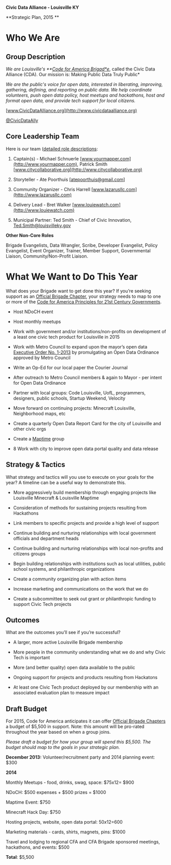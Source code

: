 
**Civic Data Alliance - Louisville KY**

**Strategic Plan, 2015 **

# Who We Are

## Group Description

*We are Louisville's **[Code for America Brigad*e](http://www.codeforamerica.org/brigade/about)*, called the Civic Data Alliance (CDA).  Our mission is: Making Public Data Truly Public*

*We are the public's voice for open data, interested in liberating, improving, gathering, defining, and reporting on public data.  We help coordinate volunteers, push open data policy, host meetups and hackathons, host and format open data, and provide tech support for local citizens.*

[www.CivicDataAlliance.org](http://www.civicdataalliance.org)

[@CivicDataAlly](https://twitter.com/civicdataally)

## Core Leadership Team

Here is our team ([detailed role descriptions](https://docs.google.com/document/d/1oEB1CuzCHldxP_bzcvmcrmK0yAE1BzV2AGhtwtYKZVY/edit):

1. Captain(s) - Michael Schnuerle [www.yourmapper.com](http://www.yourmapper.com), Patrick Smith [www.citycollaborative.org](http://www.citycollaborative.org)

2. Storyteller - Ate Poorthuis [atepoorthuis@gmail.com]

3. Community Organizer - Chris Harrell [www.lazarusllc.com](http://www.lazarusllc.com)

4. Delivery Lead  - Bret Walker [www.louiewatch.com](http://www.louiewatch.com)

5. Municipal Partner: Ted Smith - Chief of Civic Innovation, Ted.Smith@louisvilleky.gov

**Other Non-Core Roles**

Brigade Evangelists, Data Wrangler, Scribe, Developer Evangelist, Policy Evangelist, Event Organizer, Trainer, Member Support, Governmental Liaison, Community/Non-Profit Liaison.

# What We Want to Do This Year

What does your Brigade want to get done this year? If you’re seeking support as an [Official Brigade Chapter](http://www.codeforamerica.org/brigade/organize), your strategy needs to map to one or more of the [Code for America Principles for 21st Century Governments](http://www.codeforamerica.org/governments/principles/).

* Host NDoCH event

* Host monthly meetups

* Work with government and/or institutions/non-profits on development of a least one civic tech product for Louisville in 2015

* Work with Metro Council to expand upon the mayor’s open data [Executive Order No. 1-2013](http://louisvilleky.gov/government/mayor-greg-fischer/read-open-data-executive-order) by promulgating an Open Data Ordinance approved by Metro Council

* Write an Op-Ed for our local paper the Courier Journal

* After outreach to Metro Council members & again to Mayor - per intent for Open Data Ordinance

* Partner with local groups: Code Louisville, UofL, programmers, designers, public schools, Startup Weekend, Velocity

* Move forward on continuing projects: Minecraft Louisville, Neighborhood maps, etc

* Create a quarterly Open Data Report Card for the city of Louisville and other civic orgs

* Create a [Maptime](http://maptime.io/) group

* 8 Work with city to improve open data portal quality and data release

## Strategy & Tactics

What strategy and tactics will you use to execute on your goals for the year? A timeline can be a useful way to demonstrate this.

* More aggressively build membership through engaging projects like Louisville Minecraft & Louisville Maptime

* Consideration of methods for sustaining projects resulting from Hackathons

* Link members to specific projects and provide a high level of support 

* Continue building and nurturing relationships with local government officials and department heads

* Continue building and nurturing relationships with local non-profits and citizens groups

* Begin building relationships with institutions such as local utilities, public school systems, and philanthropic organizations

* Create a community organizing plan with action items

* Increase marketing and communications on the work that we do

* Create a subcommittee to seek out grant or philanthropic funding to support Civic Tech projects 

## Outcomes

What are the outcomes you’ll see if you’re successful?

* A larger, more active Louisville Brigade membership

* More people in the community understanding what we do and why Civic Tech is important

* More (and better quality) open data available to the public

* Ongoing support for projects and products resulting from Hackatons 

* At least one Civic Tech product deployed by our membership with an associated evaluation plan to measure impact


## Draft Budget

For 2015, Code for America anticipates it can offer [Official Brigade Chapters](http://www.codeforamerica.org/brigade/organize) a budget of $5,500 in support. Note: this amount will be pro-rated throughout the year based on when a group joins.

*Please draft a budget for how your group will spend this $5,500. The budget should map to the goals in your strategic plan.*


**December 2013:** Volunteer/recruitment party and 2014 planning event: $300

**2014**

Monthly Meetups - food, drinks, swag, space: $75x12= $900

NDoCH: $500 expenses + $500 prizes = $1000

Maptime Event: $750

Minecraft Hack Day: $750

Hosting projects, website, open data portal: $50x12=$600

Marketing materials - cards, shirts, magnets, pins: $1000 

Travel and lodging to regional CFA and CFA Brigade sponsored meetings, hackathons, and events: $500

**Total**: $5,500



